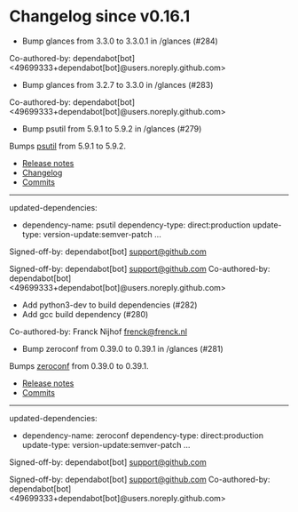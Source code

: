# Changelog since v0.16.1
- Bump glances from 3.3.0 to 3.3.0.1 in /glances (#284)

Co-authored-by: dependabot[bot] <49699333+dependabot[bot]@users.noreply.github.com> 
- Bump glances from 3.2.7 to 3.3.0 in /glances (#283)

Co-authored-by: dependabot[bot] <49699333+dependabot[bot]@users.noreply.github.com> 
- Bump psutil from 5.9.1 to 5.9.2 in /glances (#279)

Bumps [psutil](https://github.com/giampaolo/psutil) from 5.9.1 to 5.9.2.
- [Release notes](https://github.com/giampaolo/psutil/releases)
- [Changelog](https://github.com/giampaolo/psutil/blob/master/HISTORY.rst)
- [Commits](https://github.com/giampaolo/psutil/compare/release-5.9.1...release-5.9.2)

---
updated-dependencies:
- dependency-name: psutil
  dependency-type: direct:production
  update-type: version-update:semver-patch
...

Signed-off-by: dependabot[bot] <support@github.com>

Signed-off-by: dependabot[bot] <support@github.com>
Co-authored-by: dependabot[bot] <49699333+dependabot[bot]@users.noreply.github.com> 
- Add python3-dev to build dependencies (#282) 
- Add gcc build dependency (#280)

Co-authored-by: Franck Nijhof <frenck@frenck.nl> 
- Bump zeroconf from 0.39.0 to 0.39.1 in /glances (#281)

Bumps [zeroconf](https://github.com/jstasiak/python-zeroconf) from 0.39.0 to 0.39.1.
- [Release notes](https://github.com/jstasiak/python-zeroconf/releases)
- [Commits](https://github.com/jstasiak/python-zeroconf/compare/0.39.0...0.39.1)

---
updated-dependencies:
- dependency-name: zeroconf
  dependency-type: direct:production
  update-type: version-update:semver-patch
...

Signed-off-by: dependabot[bot] <support@github.com>

Signed-off-by: dependabot[bot] <support@github.com>
Co-authored-by: dependabot[bot] <49699333+dependabot[bot]@users.noreply.github.com> 
